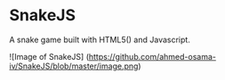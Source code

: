 # SnakeJS
A snake game built with HTML5(<canavas>) and Javascript.
  
 ![Image of SnakeJS]
 (https://github.com/ahmed-osama-iv/SnakeJS/blob/master/image.png)
